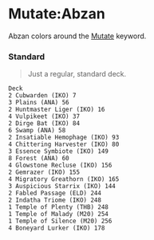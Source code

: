 # Mutate:Abzan
Abzan colors around the [Mutate](https://mtg.gamepedia.com/Mutate) keyword.

### Standard
> Just a regular, standard deck.
```
Deck
2 Cubwarden (IKO) 7
3 Plains (ANA) 56
2 Huntmaster Liger (IKO) 16
4 Vulpikeet (IKO) 37
2 Dirge Bat (IKO) 84
6 Swamp (ANA) 58
2 Insatiable Hemophage (IKO) 93
4 Chittering Harvester (IKO) 80
3 Essence Symbiote (IKO) 149
8 Forest (ANA) 60
4 Glowstone Recluse (IKO) 156
2 Gemrazer (IKO) 155
4 Migratory Greathorn (IKO) 165
3 Auspicious Starrix (IKO) 144
2 Fabled Passage (ELD) 244
2 Indatha Triome (IKO) 248
1 Temple of Plenty (THB) 248
1 Temple of Malady (M20) 254
1 Temple of Silence (M20) 256
4 Boneyard Lurker (IKO) 178

```